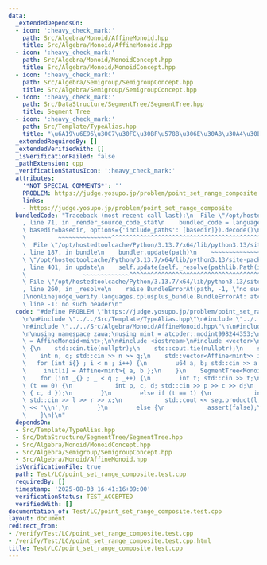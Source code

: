```yaml
---
data:
  _extendedDependsOn:
  - icon: ':heavy_check_mark:'
    path: Src/Algebra/Monoid/AffineMonoid.hpp
    title: Src/Algebra/Monoid/AffineMonoid.hpp
  - icon: ':heavy_check_mark:'
    path: Src/Algebra/Monoid/MonoidConcept.hpp
    title: Src/Algebra/Monoid/MonoidConcept.hpp
  - icon: ':heavy_check_mark:'
    path: Src/Algebra/Semigroup/SemigroupConcept.hpp
    title: Src/Algebra/Semigroup/SemigroupConcept.hpp
  - icon: ':heavy_check_mark:'
    path: Src/DataStructure/SegmentTree/SegmentTree.hpp
    title: Segment Tree
  - icon: ':heavy_check_mark:'
    path: Src/Template/TypeAlias.hpp
    title: "\u6A19\u6E96\u30C7\u30FC\u30BF\u578B\u306E\u30A8\u30A4\u30EA\u30A2\u30B9"
  _extendedRequiredBy: []
  _extendedVerifiedWith: []
  _isVerificationFailed: false
  _pathExtension: cpp
  _verificationStatusIcon: ':heavy_check_mark:'
  attributes:
    '*NOT_SPECIAL_COMMENTS*': ''
    PROBLEM: https://judge.yosupo.jp/problem/point_set_range_composite
    links:
    - https://judge.yosupo.jp/problem/point_set_range_composite
  bundledCode: "Traceback (most recent call last):\n  File \"/opt/hostedtoolcache/Python/3.13.7/x64/lib/python3.13/site-packages/onlinejudge_verify/documentation/build.py\"\
    , line 71, in _render_source_code_stat\n    bundled_code = language.bundle(stat.path,\
    \ basedir=basedir, options={'include_paths': [basedir]}).decode()\n          \
    \         ~~~~~~~~~~~~~~~^^^^^^^^^^^^^^^^^^^^^^^^^^^^^^^^^^^^^^^^^^^^^^^^^^^^^^^^^^^^^^^^^^\n\
    \  File \"/opt/hostedtoolcache/Python/3.13.7/x64/lib/python3.13/site-packages/onlinejudge_verify/languages/cplusplus.py\"\
    , line 187, in bundle\n    bundler.update(path)\n    ~~~~~~~~~~~~~~^^^^^^\n  File\
    \ \"/opt/hostedtoolcache/Python/3.13.7/x64/lib/python3.13/site-packages/onlinejudge_verify/languages/cplusplus_bundle.py\"\
    , line 401, in update\n    self.update(self._resolve(pathlib.Path(included), included_from=path))\n\
    \                ~~~~~~~~~~~~~^^^^^^^^^^^^^^^^^^^^^^^^^^^^^^^^^^^^^^^^^^^^\n \
    \ File \"/opt/hostedtoolcache/Python/3.13.7/x64/lib/python3.13/site-packages/onlinejudge_verify/languages/cplusplus_bundle.py\"\
    , line 260, in _resolve\n    raise BundleErrorAt(path, -1, \"no such header\"\
    )\nonlinejudge_verify.languages.cplusplus_bundle.BundleErrorAt: atcoder/modint:\
    \ line -1: no such header\n"
  code: "#define PROBLEM \"https://judge.yosupo.jp/problem/point_set_range_composite\"\
    \n\n#include \"../../Src/Template/TypeAlias.hpp\"\n#include \"../../Src/DataStructure/SegmentTree/SegmentTree.hpp\"\
    \n#include \"../../Src/Algebra/Monoid/AffineMonoid.hpp\"\n\n#include \"atcoder/modint\"\
    \n\nusing namespace zawa;\nusing mint = atcoder::modint998244353;\nusing Monoid\
    \ = AffineMonoid<mint>;\n\n#include <iostream>\n#include <vector>\n\nint main()\
    \ {\n    std::cin.tie(nullptr);\n    std::cout.tie(nullptr);\n    std::ios::sync_with_stdio(false);\n\
    \    int n, q; std::cin >> n >> q;\n    std::vector<Affine<mint>> init(n);\n \
    \   for (int i{} ; i < n ; i++) {\n        u64 a, b; std::cin >> a >> b;\n   \
    \     init[i] = Affine<mint>{ a, b };\n    }\n    SegmentTree<Monoid> seg(init);\n\
    \    for (int _{} ; _ < q ; _++) {\n        int t; std::cin >> t;\n        if\
    \ (t == 0) {\n            int p, c, d; std::cin >> p >> c >> d;\n            seg.assign(p,\
    \ { c, d });\n        }\n        else if (t == 1) {\n            int l, r, x;\
    \ std::cin >> l >> r >> x;\n            std::cout << seg.product(l, r)(x).val()\
    \ << '\\n';\n        }\n        else {\n            assert(false);\n        }\n\
    \    }\n}\n"
  dependsOn:
  - Src/Template/TypeAlias.hpp
  - Src/DataStructure/SegmentTree/SegmentTree.hpp
  - Src/Algebra/Monoid/MonoidConcept.hpp
  - Src/Algebra/Semigroup/SemigroupConcept.hpp
  - Src/Algebra/Monoid/AffineMonoid.hpp
  isVerificationFile: true
  path: Test/LC/point_set_range_composite.test.cpp
  requiredBy: []
  timestamp: '2025-08-03 16:41:16+09:00'
  verificationStatus: TEST_ACCEPTED
  verifiedWith: []
documentation_of: Test/LC/point_set_range_composite.test.cpp
layout: document
redirect_from:
- /verify/Test/LC/point_set_range_composite.test.cpp
- /verify/Test/LC/point_set_range_composite.test.cpp.html
title: Test/LC/point_set_range_composite.test.cpp
---
```

